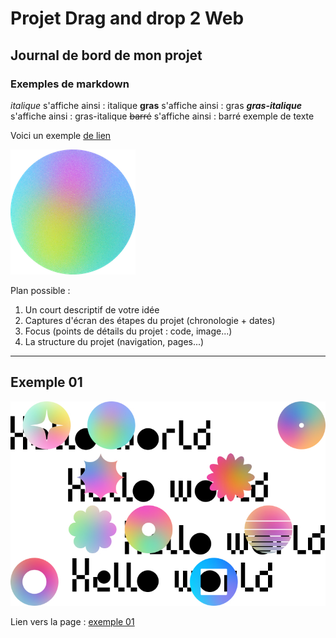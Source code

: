 # Projet Drag and drop 2 Web

## Journal de bord de mon projet

### Exemples de markdown

_italique_ s'affiche ainsi : italique
**gras** s'affiche ainsi : gras
**_gras-italique_** s'affiche ainsi : gras-italique
~~barré~~ s'affiche ainsi : barré
exemple de texte


Voici un exemple [de lien](https://docs.framasoft.org/fr/grav/markdown.html)

![icône](images/01.png)


Plan possible :
1. Un court descriptif de votre idée
2. Captures d'écran des étapes du projet (chronologie + dates)
3. Focus (points de détails du projet : code, image...)
4. La structure du projet (navigation, pages...)

---

## Exemple 01

![maquette](images/maquette01.jpg)

Lien vers la page : [exemple 01](exemple01.html)
